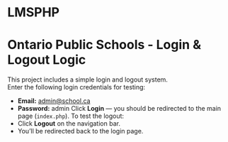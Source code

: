 # LMSPHP

# Ontario Public Schools - Login & Logout Logic

This project includes a simple login and logout system.  
Enter the following login credentials for testing:

- **Email:** admin@school.ca  
- **Password:** admin
Click **Login** — you should be redirected to the main page (`index.php`).
To test the logout:
- Click **Logout** on the navigation bar.  
- You’ll be redirected back to the login page.

